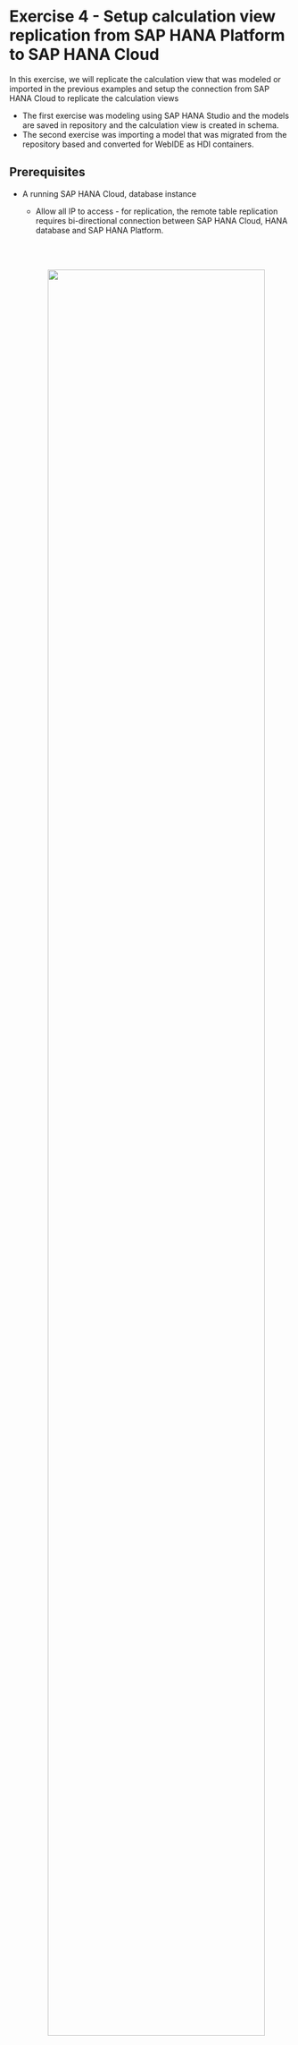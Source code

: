 # Exercise 4 - Setup calculation view replication from SAP HANA Platform to SAP HANA Cloud

In this exercise, we will replicate the calculation view that was modeled or imported in the previous examples and setup the connection from SAP HANA Cloud to replicate the calculation views
- The first exercise was modeling using SAP HANA Studio and the models are saved in repository and the calculation view is created in schema.
- The second exercise was importing a model that was migrated from the repository based and converted for WebIDE as HDI containers.


## Prerequisites

- A running SAP HANA Cloud, database instance
  - Allow all IP to access - for replication, the remote table replication requires bi-directional connection between SAP HANA Cloud, HANA database and SAP HANA Platform.

  <BR /><BR /><CENTER><img src="./images/AllowAllIPs.png" width="90%"></CENTER><BR /><BR />

<details><summary>(Optional)Setup cloud connector for configuration after the live event</summary>
  <p>
  - In a corporate environment, the on-premise systems are protected behind  firewalls. To allow connection from SAP HANA Cloud to on-premise SAP HANA Platform, a cloud connector setup is required. For the simplicity of this workshop, this step will not be required as we have the SAP HANA Platform running in the public network so that a connection can be established directly from the SAP HANA Cloud instance.

  Please follow the following tutorial to install and configure the cloud Connector
  [Use the Cloud Connector to Connect SAP HANA On-Premise to SAP HANA Cloud, SAP HANA Database](https://developers.sap.com/tutorials/hana-cloud-mission-extend-08.html)
  </p>
</details>
<BR />

For connecting to the SAP HANA Platform, a technical user TECHEDCONNXX will be used with the correct privileges. The following privileges are required for the user

>- CATALOG READ for the wizard ui to list the objects to be selected for replication.
>- SELECT, DROP, and CREATE ANY on the schemas of users to be replicated for replicating users other than the technical user.
>- SELECT, DROP, and CREATE ANY on schemas with objects to be replicated objects to be replication assuming different from the user above.
>- SELECT on any other objects to be replicated, and TRIGGER if these objects need to be replicated in real-time. Trigger is needed as it is the means of real-time replication.

## Setup connection from SAP HANA Cloud to SAP HANA Platform

- From the SAP Cloud Central, start the SAP HANA Cloud, SAP HANA Database if it is not already running.

- Once the SAP HANA database is running, right click on the actions and select "Open in SAP HANA Cockpit" menu

  <BR /><CENTER><img src="./images/OpenCockpit.png" width="90%"></CENTER><BR /><BR />

- Login as DBADMIN
- In the Monitoring views, locate the "Connections to SAP HANA Cloud" card and select "Create Replication" to start the Replication Service wizard for replicating the calculation views

  <BR /><CENTER><img src="./images/ConnectionsToSAPHANA.png" width="400"></CENTER><BR /><BR />

- "Create New Replication" wizard starts and the first step is to select the connection type of the source system. First, we will choose "Create a New Connection" which is already selected and select "SAP HANA 2.0 On-Premise" as the source system will will connect during the live workshop is SAP HANA 2.0 SPS06. This will use the remote table replication which is HANA native replication between HANA systems. For SPS04 or lower, as remote table replication is not supported, SDI will be used for replicating.
Once the selection is done, click "Create Connection" to move to the second step

  <BR /><CENTER><img src="./images/ConnectionType.png" width="90%"></CENTER><BR /><BR />

- Next, setup the connection properties to the on-premise SAP HANA Platform and click "Step 3" to move to the next step
  - Enter name for the connection. The connection will be created as a remote source within the database
  - (Optional) Enable "Use Cloud Connector" for users following this exercise after the event and configured a cloud connector
  - Enter remote connection information to the SAP HANA Platform database
    - (Optional) When using the cloud connector, a virtual host and virtual port is mapped to the on-premise system. Use the virtual host and virtual port information here
  - Next enter the technical user to connect to the on-premise HANA database
  - Click "Create Connection" button once the property information have been entered to create the remote source in the background. Once the remote source is created, the wizard will show the status and move to the next step

  <BR /><CENTER><img src="./images/CreateConnection.png" width="90%"></CENTER><BR /><BR />

- Next step is to select the schema owner where the table data exists. Select all users that is listed and click Step 4
  - The schema owner list is shown based on SELECT privileges given to the technical user TECHEDCONXX. If the schema owner is not listed here, need to check if the SELECT privilege have been granted correctly.
  - There may be 2 different users shown, TECHEDUSERXX is for the schema based calculation views and TECED_2022_HDI_DB_1 is for the HDI container depending on the completion of Exercise 2 and 3.

  <BR /><CENTER><img src="./images/ReplicateOwner.png" width="90%"></CENTER><BR /><BR />

- As the original password cannot be extracted, enter the password for the schema owners that is being replicated and click Step 5

  <BR /><CENTER><img src="./images/ReplicateOwnerPassword.png" width="90%"></CENTER><BR /><BR />

- Now, we will select the calculation view that we would like to use in the SAP HANA Cloud. We will select the top level calculation view and the Replication Service will parse the metadata from the source system and build the dependent objects tree. Then it will re-create the runtime objects in SAP HANA Cloud from leaf up considering the dependency until the selected calculation view is created.
  - For repository based calculation view, select "BasketAnalysis/COMBINESOURCEFORBASKETANALYSIS" object which is the top level calculation view
  - Click "Confirm" button to start getting the metadata of the selected object and start building up the dependency tree.

  <BR /><CENTER><img src="./images/SelectCV.png" width="90%"></CENTER><BR /><BR />

- As the Replication Service reads the remote metadata, the selected object will be shown in the monitoring view and status will be in loading state with exclamation icon to display the detail status of the replication

  <CENTER><img src="./images/StatusLoading.png" width="90%"></CENTER><BR />

  - Once the replication is done, the status will change to "Loading..." without the exclamation mark.

  <CENTER><img src="./images/StatusDone.png" width="90%"></CENTER><BR />


## Summary
You have now setup replication of calculation view from on-premise to SAP HANA Cloud, from both schema and hdi container based.

Continue to - [Exercise 5 - Extending replicated calculation view in BAS](/exercises/Exercise_5_SAP_BAS)
